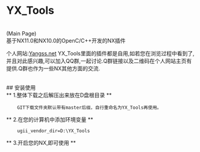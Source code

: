 # YX_Tools
<br>
(Main Page)

<br>
基于NX11.0和NX10.0的OpenC/C++开发的NX插件

个人网站:[Yangss.net](http://yangss.net/)
YX_Tools里面的插件都是自用,如若您在浏览过程中看到了,并且对此感兴趣,可以加入QQ群,一起讨论.Q群链接以及二维码在个人网站主页有提供.Q群也作为一些NX其他方面的交流.

<br>
## 安装使用
<br>
** 1.整体下载之后解压出来放在D盘根目录 **

		GIT下载文件夹默认带有master后缀，自行重命名为YX_Tools再使用。

** 2.在您的计算机中添加环境变量 **

		ugii_vendor_dir=D:\YX_Tools	

** 3.开启您的NX,即可使用 **
